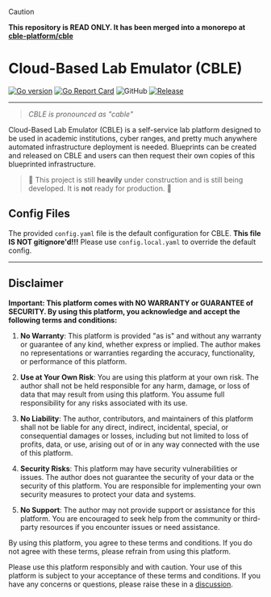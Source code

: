 > [!CAUTION]
> **This repository is READ ONLY. It has been merged into a monorepo at [cble-platform/cble](https://github.com/cble-platform/cble)**

# Cloud-Based Lab Emulator (CBLE)

[![Go version](https://img.shields.io/github/go-mod/go-version/cble-platform/cble-backend?style=flat-square)](https://github.com/cble-platform/cble-backend)
[![Go Report Card](https://goreportcard.com/badge/github.com/cble-platform/cble-backend?style=flat-square)](https://goreportcard.com/report/github.com/cble-platform/cble-backend)
![GitHub](https://img.shields.io/github/license/cble-platform/cble-backend?style=flat-square)
[![Release](https://img.shields.io/github/release/cble-platform/cble-backend?style=flat-square)](https://github.com/cble-platform/cble-backend/releases/latest?style=flat-square)

---

> _CBLE is pronounced as "cable"_

Cloud-Based Lab Emulator (CBLE) is a self-service lab platform designed to be used in academic institutions, cyber ranges, and pretty much anywhere automated infrastructure deployment is needed. Blueprints can be created and released on CBLE and users can then request their own copies of this blueprinted infrastructure.

> 🚧 This project is still **heavily** under construction and is still being developed. It is **not** ready for production. 🚧

## Config Files

The provided `config.yaml` file is the default configuration for CBLE. **This file IS NOT gitignore'd!!!** Please use `config.local.yaml` to override the default config.

---

## Disclaimer

**Important: This platform comes with NO WARRANTY or GUARANTEE of SECURITY. By using this platform, you acknowledge and accept the following terms and conditions:**

1. **No Warranty**: This platform is provided "as is" and without any warranty or guarantee of any kind, whether express or implied. The author makes no representations or warranties regarding the accuracy, functionality, or performance of this platform.

2. **Use at Your Own Risk**: You are using this platform at your own risk. The author shall not be held responsible for any harm, damage, or loss of data that may result from using this platform. You assume full responsibility for any risks associated with its use.

3. **No Liability**: The author, contributors, and maintainers of this platform shall not be liable for any direct, indirect, incidental, special, or consequential damages or losses, including but not limited to loss of profits, data, or use, arising out of or in any way connected with the use of this platform.

4. **Security Risks**: This platform may have security vulnerabilities or issues. The author does not guarantee the security of your data or the security of this platform. You are responsible for implementing your own security measures to protect your data and systems.

5. **No Support**: The author may not provide support or assistance for this platform. You are encouraged to seek help from the community or third-party resources if you encounter issues or need assistance.

By using this platform, you agree to these terms and conditions. If you do not agree with these terms, please refrain from using this platform.

Please use this platform responsibly and with caution. Your use of this platform is subject to your acceptance of these terms and conditions. If you have any concerns or questions, please raise these in a [discussion](https://github.com/cble-platform/cble-backend/discussions).
